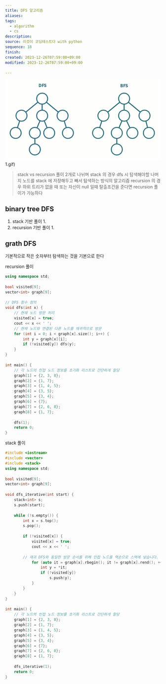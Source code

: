 ```yaml
---
title: DFS 알고리즘
aliases: 
tags:
  - algorithm
  - cs
description: 
source: 이것이 코딩테스트다 with python
sequence: 18
finish: 
created: 2023-12-26T07:59:00+09:00
modified: 2023-12-26T07:59:00+09:00

---
```

![1_GT9oSo0agIeIj6nTg3jFEA](../../08.media/20231228191101.gif)1.gif)
> stack vs recursion 풀이 2개로 나뉘며
> stack 의 경우 dfs 시 탐색해야할 나머지 노드를 stack 에 저장해두고 빼서 탐색하는 방식의 알고리즘
> recursion 의 경우
> 하위 트리가 없을 때 또는 자신이 null 일때 탈출조건을 준다면 recursion 풀이가 가능하다

## binary tree DFS

1. stack 기반 풀이
	1. 
2. recursion 기반 풀이
	1. 

## grath DFS
기본적으로 작은 숫자부터 탐색하는 것을 기본으로 한다

recursion 풀이
```cpp
using namespace std;
  
bool visited[9];
vector<int> graph[9];
  
// DFS 함수 정의
void dfs(int x) {
    // 현재 노드 방문 처리
    visited[x] = true;
    cout << x << ' ';
    // 현재 노드와 연결된 다른 노드를 재귀적으로 방문
    for (int i = 0; i < graph[x].size(); i++) {
        int y = graph[x][i];
        if (!visited[y]) dfs(y);
    }
}
  
int main() {
    // 각 노드의 인접 노드 정보를 초기화 리스트로 간단하게 할당
    graph[1] = {2, 3, 8};
    graph[2] = {1, 7};
    graph[3] = {1, 4, 5};
    graph[4] = {3, 5};
    graph[5] = {3, 4};
    graph[6] = {7};
    graph[7] = {2, 6, 8};
    graph[8] = {1, 7};

    dfs(1);
    return 0;
}
```

stack 풀이
```cpp
#include <iostream>
#include <vector>
#include <stack>
using namespace std;

bool visited[9];
vector<int> graph[9];

void dfs_iterative(int start) {
    stack<int> s;
    s.push(start);

    while (!s.empty()) {
        int x = s.top();
        s.pop();
        
        if (!visited[x]) {
            visited[x] = true;
            cout << x << ' ';

	    // 재귀 DFS와 동일한 방문 순서를 위해 인접 노드를 역순으로 스택에 넣습니다.
            for (auto it = graph[x].rbegin(); it != graph[x].rend(); ++it) {
                int y = *it;
                if (!visited[y])
                    s.push(y);
            }
        }
    }
}

int main() {
    // 각 노드의 인접 노드 정보를 초기화 리스트로 간단하게 할당
    graph[1] = {2, 3, 8};
    graph[2] = {1, 7};
    graph[3] = {1, 4, 5};
    graph[4] = {3, 5};
    graph[5] = {3, 4};
    graph[6] = {7};
    graph[7] = {2, 6, 8};
    graph[8] = {1, 7};

    dfs_iterative(1);
    return 0;
}

```


